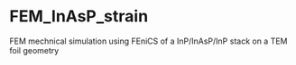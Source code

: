 # FEM_InAsP_strain

FEM mechnical simulation using FEniCS of a InP/InAsP/InP stack on a TEM foil geometry
